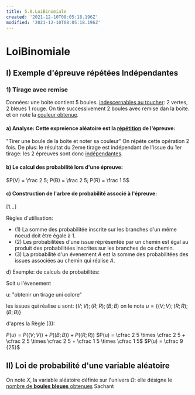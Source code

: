 ```yaml
---
title: 5.0.LoiBinomiale
created: '2021-12-10T08:05:18.196Z'
modified: '2021-12-10T08:05:18.196Z'
---
```


# LoiBinomiale

## I) Exemple d'épreuve répétées Indépendantes

### 1) Tirage avec remise

Données: une boite contient 5 boules. <u>indescernables au toucher</u>: 2 vertes, 2 bleues 1 rouge.
On tire successivement 2 boules avec remise dan la boite. et on note la <u>couleur obtenue</u>.

#### a) Analyse: Cette expreience aléatoire est la <u>répétition</u> de l'épreuve:
"Tirer une boule de la boite et noter sa couleur"
On répète cette opération 2 fois.
De plus: le résultat du 2eme tirage est indépendant de l'issue du 1er tirage: les 2 épreuves sont donc <u>indépendantes</u>.


#### b) Le calcul des probabilité lors d'une épreuve:

$P(V) = \frac 2 5; P(B) = \frac 2 5; P(R) = \frac 1 5$

#### c) Construction de l'arbre de probabilité associé à l'épreuve:

[1...]

Règles d'utilisation: 
- (1) La somme des probabilitée inscrite sur les branches d'un même noeud doit être égale à 1.
- (2) Les probabilitées d'une issue réprésentée par un chemin est égal au produit des probabilitées inscrites sur les branches de ce chemin.
- (3) La probabilité d'un évenement $A$ est la somme des probabilitées des issues associées au chemin qui réalise $A$.

d) Exemple: de calculs de probabilités:

Soit u l'évenement

u: "obtenir un tirage uni colore"

les issues qui réalise u sont: $(V;V); (R;R); (B;B)$
on le note $u = \{(V;V); (R;R); (B;B)\}$

d'apres la Règle (3):

$P(u) = P((V;V)) + P((B;B)) + P((R;R))$
$P(u) = \cfrac 2 5 \times \cfrac 2 5 + \cfrac 2 5 \times \cfrac 2 5 + \cfrac 1 5 \times \cfrac 1 5$
$P(u) = \cfrac 9 {25}$


## II) Loi de probabilité d'une variable aléatoire
On note $X$, la variable aléatoire définie sur l'univers $\Omega$: elle désigne le <u>nombre de **boules bleues** obtenues</u> 
Sachant





